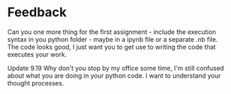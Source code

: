 # Feedback
Can you one more thing for the first assignment - include the execution syntax in you python folder - maybe in a ipynb file or a separate .nb file. 
The code looks good, I just want you to get use to writing the code that executes your work.

Update 9.19
Why don't you stop by my office some time, I'm still confused about what you are doing in your python code. I want to understand your thought processes.
